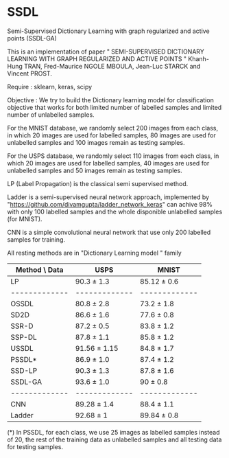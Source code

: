 # SSDL
Semi-Supervised Dictionary Learning with graph regularized and active points (SSDL-GA)

This is an implementation of paper " SEMI-SUPERVISED DICTIONARY LEARNING WITH GRAPH REGULARIZED AND ACTIVE POINTS " Khanh-Hung TRAN, Fred-Maurice NGOLE MBOULA, Jean-Luc STARCK and Vincent PROST.

Require : sklearn, keras, scipy

Objective : We try to build the Dictionary learning model for classification objective that works for both limited number of labelled samples and limited number of unlabelled samples.  

For the MNIST database, we randomly select 200 images from each class, in which 20 images are used for labelled samples, 80 images are used for unlabelled samples and 100 images remain as testing samples.

For the USPS database, we randomly select 110 images from each class, in which 20 images are used for labelled samples, 40 images are used for unlabelled samples and 50 images remain as testing samples.

LP (Label Propagation) is the classical semi supervised method.

Ladder is a semi-supervised neural network approach, implemented by "https://github.com/divamgupta/ladder_network_keras" can achive 98% with only 100 labelled samples and the whole disponible unlabelled samples (for MNIST). 

CNN is a simple convolutional neural network that use only 200 labelled samples for training.

All resting methods are in "Dictionary Learning model " family

| Method \ Data |   USPS       |      MNIST   |
| ------------- | ------------- | -------------|
|LP| 90.3 ± 1.3 | 85.12 ± 0.6 |
| ------------- | ------------- | -------------|
|OSSDL | 80.8 ± 2.8 | 73.2 ± 1.8 |
|SD2D | 86.6 ± 1.6 | 77.6 ± 0.8 |
|SSR-D | 87.2 ± 0.5 | 83.8 ± 1.2 |
|SSP-DL | 87.8 ± 1.1 | 85.8 ± 1.2 |
|USSDL | 91.56 ± 1.15 | 84.8 ± 1.7 |
|PSSDL* | 86.9 ± 1.0 | 87.4 ± 1.2 |
|SSD-LP | 90.3 ± 1.3 | 87.8 ± 1.6 |
| SSDL-GA       | 93.6 ± 1.0  |    90 ± 0.8      |
| ------------- | ------------- | -------------|
| CNN           | 89.28 ± 1.4  |     88.4 ± 1.1|
| Ladder        |  92.68 ± 1     |    89.84  ± 0.8      |

(*) In PSSDL, for each class, we use 25 images as labelled samples instead of 20, the rest of the training data as unlabelled samples and all testing data for testing samples.
